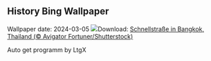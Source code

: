 ## History Bing Wallpaper
Wallpaper date: 2024-03-05
![](https://www.bing.com/th?id=OHR.BangkokCircle_DE-DE6353935365_UHD.jpg&w=1000)Download: [Schnellstraße in Bangkok, Thailand (© Avigator Fortuner/Shutterstock)](https://www.bing.com/th?id=OHR.BangkokCircle_DE-DE6353935365_UHD.jpg)

Auto get programm by LtgX
